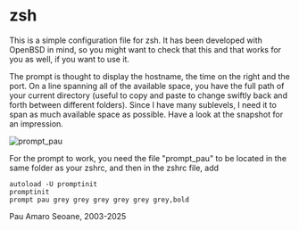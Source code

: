 # zsh
This is a simple configuration file for zsh. It has been developed
with OpenBSD in mind, so you might want to check that this and 
that works for you as well, if you want to use it.

The prompt is thought to display the hostname, the time on the right
and the port. On a line spanning all of the available space, you have
the full path of your current directory (useful to copy and paste to
change swiftly back and forth between different folders). Since I have
many sublevels, I need it to span as much available space as possible.
Have a look at the snapshot for an impression.

![prompt_pau](https://github.com/user-attachments/assets/3472574b-de86-4533-a356-8fec9082b3a0)


For the prompt to work, you need the file "prompt_pau" to be located
in the same folder as your zshrc, and then in the zshrc file, add
```
autoload -U promptinit
promptinit
prompt pau grey grey grey grey grey grey,bold
```

Pau Amaro Seoane, 2003-2025
